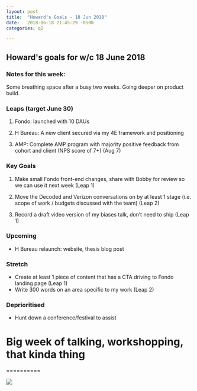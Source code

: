 ```yaml
---
layout: post
title:  "Howard's Goals - 18 Jun 2018"
date:   2018-06-18 21:45:29 -0500
categories: q2

---
```


## Howard's goals for w/c 18 June 2018
  
  
### Notes for this week:

Some breathing space after a busy two weeks. Going deeper on product build.


### Leaps (target June 30)

1. Fondo: launched with 10 DAUs

2. H Bureau: A new client secured via my 4E framework and positioning

3. AMP: Complete AMP program with majority positive feedback from cohort and client (NPS score of 7+) (Aug 7)

  
### Key Goals

1. Make small Fondo front-end changes, share with Bobby for review so we can use it next week (Leap 1)

2. Move the Decoded and Verizon conversations on by at least 1 stage (i.e. scope of work / budgets discussed with the team) (Leap 2)

3. Record a draft video version of my biases talk, don’t need to ship (Leap 1)



### Upcoming
- H Bureau relaunch: website, thesis blog post


### Stretch

 - Create at least 1 piece of content that has a CTA driving to Fondo landing page (Leap 1)
- Write 300 words on an area specific to my work (Leap 2)



### Deprioritised

- Hunt down a conference/festival to assist



# Big week of talking, workshopping, that kinda thing
==========

![](https://media.giphy.com/media/Fgl7OyFKx0I7e/giphy.gif)
